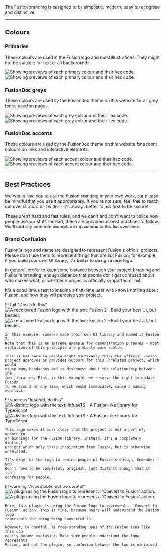 The Fusion branding is designed to be simplistic, modern, easy to recognise and
distinctive.

---

## Colours

### Primaries

These colours are used in the Fusion logo and most illustrations. They might not
be suitable for text or all backgrounds.

![Showing previews of each primary colour and their hex code.](Hex-Codes-Dark.svg#only-dark)
![Showing previews of each primary colour and their hex code.](Hex-Codes-Light.svg#only-light)

### FusionDoc greys

These colours are used by the FusionDoc theme on this website for all grey tones
used on pages.

![Showing previews of each grey colour and their hex code.](weavedoc-Grey-Hex-Dark.svg#only-dark)
![Showing previews of each grey colour and their hex code.](weavedoc-Grey-Hex-Light.svg#only-light)

### FusionDoc accents

These colours are used by the FusionDoc theme on this website for accent colours
on links and interactive elements.

![Showing previews of each accent colour and their hex code.](weavedoc-Accent-Hex-Dark.svg#only-dark)
![Showing previews of each accent colour and their hex code.](weavedoc-Accent-Hex-Light.svg#only-light)

---

## Best Practices

We would love you to use the Fusion branding in your own work, but please be
mindful that you use it appropriately. If you're not sure, feel free to reach
out over Discord or Twitter - it's always better to ask first to be secure!

These aren't hard and fast rules, and we can't and don't want to police how
people use our stuff. Instead, these are provided as best practices to follow.
We'll add any common examples or questions to this list over time.

### Brand Confusion

Fusion's logo and name are designed to represent Fusion's official projects.
Please don't use them to represent things that are not Fusion; for example, if
you build your own UI library, it's better to design a new logo.

In general, prefer to keep some distance between your project branding and
Fusion's branding, enough distance that people don't get confused about who
makes what, or whether a project is officially supported or not.

It's a good litmus test to imagine a first-time user who knows nothing about
Fusion, and how they will perceive your project.

!!! fail "Don't do this"
![A recoloured Fusion logo with the text: Fusion 2 - Build your best UI, but bestier.](Fusion-2-Dark.svg#only-dark)
![A recoloured Fusion logo with the text: Fusion 2 - Build your best UI, but bestier.](Fusion-2-Light.svg#only-light)

    In this example, someone made their own UI library and named it Fusion 2.
    Note that this is an extreme example for demonstration purposes - most
    violations of this principle are probably more subtle.

    This is bad because people might mistakenly think the official Fusion
    project approves or provides support for this unrelated project, which would
    cause many headaches and is dishonest about the relationship between the
    two libraries. Plus, in this example, we reserve the right to update Fusion
    to version 2 at any time, which would immediately cause a naming conflict.

!!! success "Instead, do this"
![A distinct logo with the text: InfuseTS - A Fusion-like library for TypeScript](InfuseTS-Dark.svg#only-dark)
![A distinct logo with the text: InfuseTS - A Fusion-like library for TypeScript](InfuseTS-Light.svg#only-light)

    This logo makes it more clear that the project is not a port of, update to
    or bindings for the Fusion library. Instead, it's a completely distinct
    project which only takes inspiration from Fusion, but is otherwise unrelated.

    It's okay for the logo to remind people of Fusion's design. Remember - you
    don't have to be completely original, just distinct enough that it isn't
    confusing for people.

!!! warning "Acceptable, but be careful"
![A plugin using the Fusion logo to represent a 'Convert to Fusion' action.](Fusion-Plugin-Toolbar-Dark.png#only-dark)
![A plugin using the Fusion logo to represent a 'Convert to Fusion' action.](Fusion-Plugin-Toolbar-Light.png#only-light)

    Here, this plugin is using the Fusion logo to represent a 'Convert to
    Fusion' action. This is fine, because users will understand the Fusion logo
    represents the thing being converted to.

    However, be careful, as free-standing uses of the Fusion icon like this can
    easily become confusing. Make sure people understand the logo represents
    Fusion, and not the plugin, so confusion between the two is minimised.
